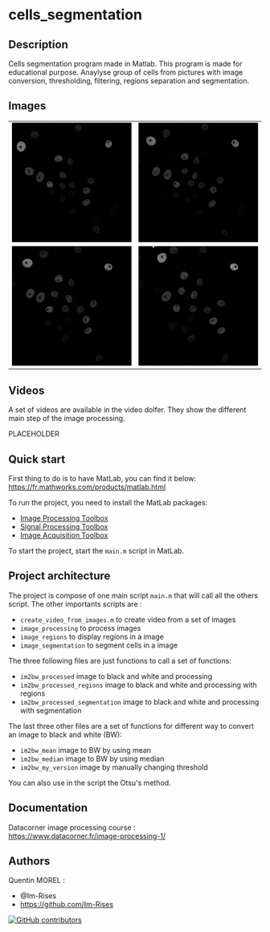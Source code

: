 # cells_segmentation

<p align="center">
    <a href="https://www.mathworks.com/matlabcentral/images/matlab-file-exchange.svg" alt="MatLabBadge"></a>
</p>

## Description

Cells segmentation program made in Matlab.
This program is made for educational purpose. 
Anaylyse group of cells from pictures with image conversion, thresholding, filtering, regions separation and segmentation.

## Images

|| |
|---|---|
|![cellsImage](dataset/t000.tif) | ![cellsImage](dataset/t030.tif)|
|![cellsImage](dataset/t060.tif)|![cellsImage](dataset/t090.tif)|

## Videos

A set of videos are available in the video dolfer. They show the different main step of the image processing.

PLACEHOLDER

## Quick start

First thing to do is to have MatLab, you can find it below:  
<https://fr.mathworks.com/products/matlab.html>

To run the project, you need to install the MatLab packages:
- [Image Processing Toolbox](https://fr.mathworks.com/products/image.html)
- [Signal Processing Toolbox](https://fr.mathworks.com/products/signal.html)
- [Image Acquisition Toolbox](https://fr.mathworks.com/products/image-acquisition.html)

To start the project, start the `main.m` script in MatLab.

## Project architecture

The project is compose of one main script `main.m` that will call all the others script.
The other importants scripts are :
- `create_video_from_images.m` to create video from a set of images
- `image_processing` to process images
- `image_regions` to display regions in a image
- `image_segmentation` to segment cells in a image

The three following files are just functions to call a set of functions:
- `im2bw_processed` image to black and white and processing
- `im2bw_processed_regions` image to black and white and processing with regions
- `im2bw_processed_segmentation` image to black and white and processing with segmentation

The last three other files are a set of functions for different way to convert an image to black and white (BW):
- `im2bw_mean` image to BW by using mean
- `im2bw_median` image to BW by using median
- `im2bw_my_version` image by manually changing threshold

You can also use in the script the Otsu's method.

## Documentation

Datacorner image processing course :  
<https://www.datacorner.fr/image-processing-1/>

## Authors

Quentin MOREL :

- @Im-Rises
- <https://github.com/Im-Rises>

[![GitHub contributors](https://contrib.rocks/image?repo=Im-Rises/cells_segmentation)](https://github.com/Im-Rises/cells_segmentation/graphs/contributors)
